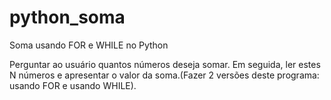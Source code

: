 # python_soma
Soma usando FOR e WHILE no Python

Perguntar ao usuário quantos números deseja somar. Em seguida, ler estes N números e apresentar o valor da soma.(Fazer 2 versões deste programa: usando FOR e usando WHILE).
